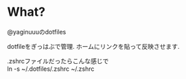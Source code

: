What?
========

@yaginuuuのdotfiles

dotfileをぎっはぶで管理.
ホームにリンクを貼って反映させます.

.zshrcファイルだったらこんな感じで<br>
ln -s ~/.dotfiles/.zshrc ~/.zshrc


